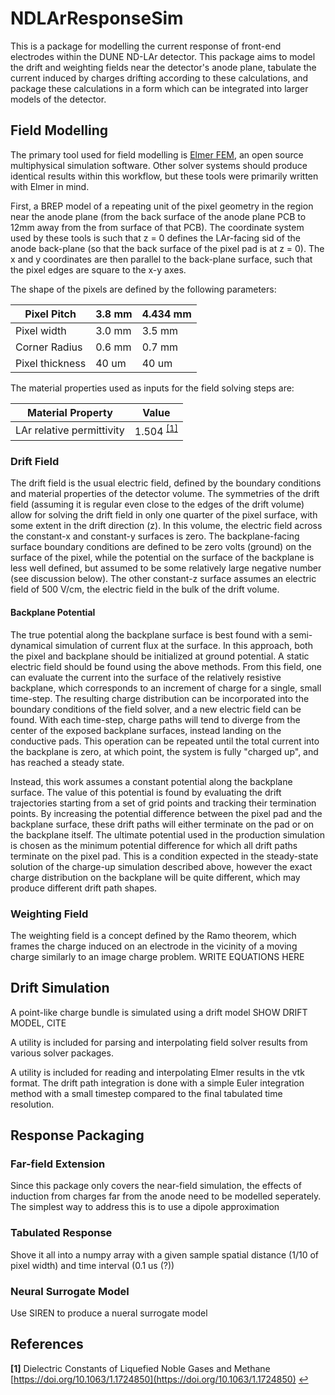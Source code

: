 # NDLArResponseSim

This is a package for modelling the current response of front-end electrodes within the DUNE ND-LAr detector.  This package aims to model the drift and weighting fields near the detector's anode plane, tabulate the current induced by charges drifting according to these calculations, and package these calculations in a form which can be integrated into larger models of the detector.

## Field Modelling

The primary tool used for field modelling is [Elmer FEM](https://www.elmerfem.org/blog/), an open source multiphysical simulation software.  Other solver systems should produce identical results within this workflow, but these tools were primarily written with Elmer in mind.

First, a BREP model of a repeating unit of the pixel geometry in the region near the anode plane (from the back surface of the anode plane PCB to 12mm away from the from surface of that PCB).  The coordinate system used by these tools is such that z = 0 defines the LAr-facing sid of the anode back-plane (so that the back surface of the pixel pad is at z = 0).  The x and y coordinates are then parallel to the back-plane surface, such that the pixel edges are square to the x-y axes.

The shape of the pixels are defined by the following parameters:

| Pixel Pitch     | 3.8 mm | 4.434 mm |
| --------------- | ------ | -------- |
| Pixel width     | 3.0 mm | 3.5 mm   |
| Corner Radius   | 0.6 mm | 0.7 mm   |
| Pixel thickness | 40 um  | 40 um    |

The material properties used as inputs for the field solving steps are:

| Material Property         | Value     |
| ------------------------- | --------- |
| LAr relative permittivity | 1.504 <sup id="a1">[\[1\]](#f1)</sup> |

### Drift Field

The drift field is the usual electric field, defined by the boundary conditions and material properties of the detector volume.  The symmetries of the drift field (assuming it is regular even close to the edges of the drift volume) allow for solving the drift field in only one quarter of the pixel surface, with some extent in the drift direction (z).  In this volume, the electric field across the constant-x and constant-y surfaces is zero.  The backplane-facing surface boundary conditions are defined to be zero volts (ground) on the surface of the pixel, while the potential on the surface of the backplane is less well defined, but assumed to be some relatively large negative number (see discussion below).  The other constant-z surface assumes an electric field of 500 V/cm, the electric field in the bulk of the drift volume.

#### Backplane Potential

The true potential along the backplane surface is best found with a semi-dynamical simulation of current flux at the surface.  In this approach, both the pixel and backplane should be initialized at ground potential.  A static electric field should be found using the above methods.  From this field, one can evaluate the current into the surface of the relatively resistive backplane, which corresponds to an increment of charge for a single, small time-step.  The resulting charge distribution can be incorporated into the boundary conditions of the field solver, and a new electric field can be found.  With each time-step, charge paths will tend to diverge from the center of the exposed backplane surfaces, instead landing on the conductive pads. This operation can be repeated until the total current into the backplane is zero, at which point, the system is fully "charged up", and has reached a steady state.

Instead, this work assumes a constant potential along the backplane surface.  The value of this potential is found by evaluating the drift trajectories starting from a set of grid points and tracking their termination points.  By increasing the potential difference between the pixel pad and the backplane surface, these drift paths will either terminate on the pad or on the backplane itself.  The ultimate potential used in the production simulation is chosen as the minimum potential difference for which all drift paths terminate on the pixel pad.  This is a condition expected in the steady-state solution of the charge-up simulation described above, however the exact charge distribution on the backplane will be quite different, which may produce different drift path shapes.

### Weighting Field

The weighting field is a concept defined by the Ramo theorem, which frames the charge induced on an electrode in the vicinity of a moving charge similarly to an image charge problem.  WRITE EQUATIONS HERE

## Drift Simulation

A point-like charge bundle is simulated using a drift model SHOW DRIFT MODEL, CITE

A utility is included for parsing and interpolating field solver results from various solver packages.  

A utility is included for reading and interpolating Elmer results in the vtk format.  The drift path integration is done with a simple Euler integration method with a small timestep compared to the final tabulated time resolution.

## Response Packaging

### Far-field Extension

Since this package only covers the near-field simulation, the effects of induction from charges far from the anode need to be modelled seperately.  The simplest way to address this is to use a dipole approximation

### Tabulated Response

Shove it all into a numpy array with a given sample spatial distance (1/10 of pixel width) and time interval (0.1 us (?)) 

### Neural Surrogate Model

Use SIREN to produce a nueral surrogate model

## References

<b id="f1">\[1\]</b> Dielectric Constants of Liquefied Noble Gases and Methane [https://doi.org/10.1063/1.1724850](https://doi.org/10.1063/1.1724850) [↩](#a1)
